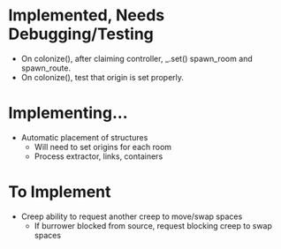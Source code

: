 # Implemented, Needs Debugging/Testing

- On colonize(), after claiming controller, _.set() spawn_room and spawn_route.
- On colonize(), test that origin is set properly.



# Implementing...

- Automatic placement of structures
    - Will need to set origins for each room
    - Process extractor, links, containers



# To Implement

- Creep ability to request another creep to move/swap spaces
	- If burrower blocked from source, request blocking creep to swap spaces
